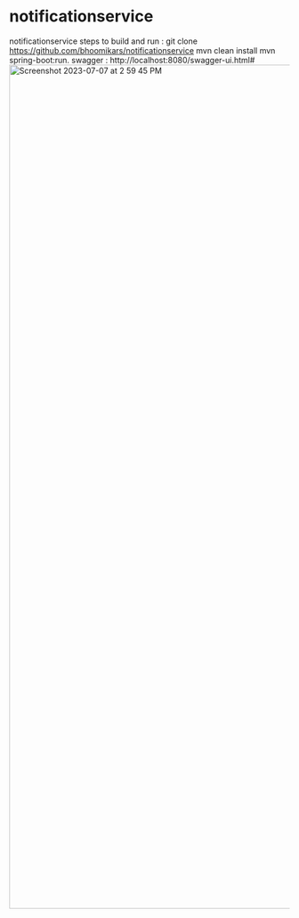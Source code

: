 # notificationservice
notificationservice 
steps to build and run :
git clone https://github.com/bhoomikars/notificationservice
mvn clean install
mvn spring-boot:run.
swagger : http://localhost:8080/swagger-ui.html#
<img width="1515" alt="Screenshot 2023-07-07 at 2 59 45 PM" src="https://github.com/bhoomikars/notificationservice/assets/57263117/7fb7f0f3-967d-449c-88e1-b4ca252fa6a9">

